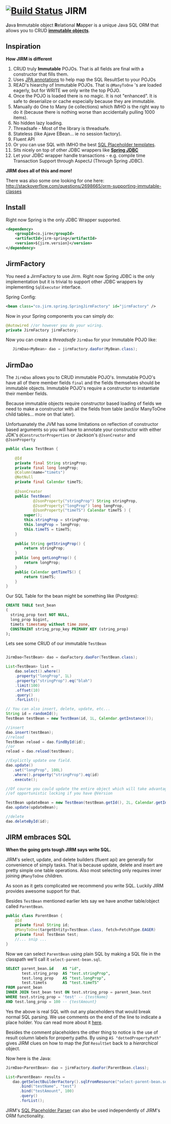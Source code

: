 [![Build Status](https://travis-ci.org/agentgt/jirm.png)](https://travis-ci.org/agentgt/jirm)
JIRM
====

**J**ava **I**mmutable object **R**elational **M**apper is a unique Java SQL ORM that allows you 
to CRUD [**immutable objects**](http://docs.oracle.com/javase/tutorial/essential/concurrency/immutable.html).

Inspiration
-----------

**How JIRM is different**

 1. CRUD truly **Immutable** POJOs. That is all fields are final with a constructor that fills them.
 1. Uses [JPA annotations](https://github.com/agentgt/jirm/tree/master/jirm-orm/README.md) to help map the SQL ResultSet to your POJOs 
 1. READ's hiearchy of Immutable POJOs. That is `@ManyToOne` 's are loaded eagerly, but for WRITE we only write the top POJO.
 1. Once the POJO is loaded there is no magic. It is not "enhanced". It is safe to deserialize or cache especially because they are immutable.
 1. Manually do One to Many (ie collections) which IMHO is the right way to do it (because there is nothing worse than accidentally pulling 1000 items).
 1. No hidden lazy loading.
 1. Threadsafe - Most of the library is threadsafe.
 1. Stateless (like Ajave EBean... ie no session factory).
 1. Fluent API
 1. Or you can use SQL with IMHO the best [SQL Placeholder templates](https://github.com/agentgt/jirm/tree/master/jirm-core/README.md).
 1. Sits nicely on top of other JDBC wrappers like [**Spring JDBC**](http://static.springsource.org/spring/docs/3.0.x/reference/jdbc.html)
 1. Let your JDBC wrapper handle transactions - e.g. compile time Transaction Support through AspectJ (Through Spring JDBC).
 
 
**JIRM does all of this and more!**

There was also some one looking for one here:
http://stackoverflow.com/questions/2698665/orm-supporting-immutable-classes

Install
-------

Right now Spring is the only JDBC Wrapper supported.

```xml
<dependency>
    <groupId>co.jirm</groupId>
    <artifactId>jirm-spring</artifactId>
    <version>${jirm.version}</version>
</dependency>
```

JirmFactory
-----------

You need a JirmFactory to use Jirm. Right now Spring JDBC is the only implementation but it is 
trivial to support other JDBC wrappers by implementing `SqlExecutor` interface.

Spring Config:
```xml
<bean class="co.jirm.spring.SpringJirmFactory" id="jirmFactory" />
```

Now in your Spring components you can simply do:

```java
@Autowired //or however you do your wiring.
private JirmFactory jirmFactory;
```

Now you can create a *threadsafe* `JirmDao` for your Immutable POJO like:

```java
   JirmDao<MyBean> dao = jirmFactory.daoFor(MyBean.class);
```

JirmDao
-------

The `JirmDao` allows you to CRUD immutable POJO's. Immutable POJO's have all of there member fields 
`final` and the fields themselves should be immutable objects. Immutable POJO's require a constructor to instantiate
their member fields.

Because immutable objects require constructor based loading of fields we need to make a constructor with all the 
fields from table (and/or ManyToOne child tables... more on that later).

Unfortuanately the JVM has some limitations on reflection of constructor based arguments so you will have to annotate
your constructor with either JDK's `@ConstructorProperties` or Jackson's `@JsonCreator` and `@JsonProperty`

```java
public class TestBean {
    
    @Id
    private final String stringProp;
    private final long longProp;
    @Column(name="timets")
    @NotNull
    private final Calendar timeTS;
    
    @JsonCreator
    public TestBean(
            @JsonProperty("stringProp") String stringProp, 
            @JsonProperty("longProp") long longProp,
            @JsonProperty("timeTS") Calendar timeTS ) {
        super();
        this.stringProp = stringProp;
        this.longProp = longProp;
        this.timeTS = timeTS;
    }
    
    public String getStringProp() {
        return stringProp;
    }
    public long getLongProp() {
        return longProp;
    }
    public Calendar getTimeTS() {
        return timeTS;
    }
}
```
Our SQL Table for the bean might be something like (Postgres):

```sql
CREATE TABLE test_bean
(
  string_prop text NOT NULL,
  long_prop bigint,
  timets timestamp without time zone,
  CONSTRAINT string_prop_key PRIMARY KEY (string_prop)
);
```

Lets see some CRUD of our immutable `TestBean`

```java

JirmDao<TestBean> dao = daoFactory.daoFor(TestBean.class);

List<TestBean> list = 
    dao.select().where()
    .property("longProp", 1L)
    .property("stringProp").eq("blah")
    .limit(100)
    .offset(10)
    .query()
    .forList();

// You can also insert, delete, update, etc...
String id = randomId();
TestBean testBean = new TestBean(id, 1L, Calendar.getInstance());

//insert
dao.insert(testBean);
//reload
TestBean reload = dao.findById(id);
//or
reload = dao.reload(testBean);

//Explictly update one field.
dao.update()
   .set("longProp", 100L)
   .where().property("stringProp").eq(id)
   .execute();

//Of course you could update the entire object which will take advantage 
//of opportunistic locking if you have @Version

TestBean updateBean = new TestBean(testBean.getId(), 2L, Calendar.getInstance());
dao.update(updateBean);

//delete
dao.deleteById(id);

```

JIRM embraces SQL
-----------------

**When the going gets tough JIRM says write SQL.** 

JIRM's select, update, and delete builders (fluent api) are generally for convenience of simply tasks.
That is because update, delete and insert are pretty simple one table operations.
Also most selecting only requires inner joining `@ManyToOne` children.

As soon as it gets complicated we recommend you write SQL. Luckily JIRM provides awesome support for that.

Besides `TestBean` mentioned earlier lets say we have another table/object called `ParentBean`.
```java
public class ParentBean {
    @Id
    private final String id;
    @ManyToOne(targetEntity=TestBean.class, fetch=FetchType.EAGER)
    private final TestBean test;
    //... snip ...
}
```

Now we can select `ParentBean` using plain SQL by making a SQL file in the classpath we'll call it `select-parent-bean.sql`.

```sql
SELECT parent_bean.id    AS "id", 
       test.string_prop  AS "test.stringProp", 
       test.long_prop    AS "test.longProp",
       test.timets       AS "test.timeTS"
FROM parent_bean 
INNER JOIN test_bean test ON test.string_prop = parent_bean.test 
WHERE test.string_prop = 'test' -- {testName}
AND test.long_prop = 100 -- {testAmount}
```

Yes the above is real SQL with out any placeholders that would break normal SQL parsing.
We use comments on the end of the line to indicate a place holder. You can read more about it
[here](https://github.com/agentgt/jirm/tree/master/jirm-core/README.md).

Besides the comment placeholders the other thing to notice is the use of result column labels for property paths.
By using `AS "dottedPropertyPath"` gives JIRM clues on how to map the *flat* `ResultSet` back to a *hierarchical* object. 

Now here is the Java:

```java
JirmDao<ParentBean> dao = jirmFactory.daoFor(ParentBean.class);

List<ParentBean> results = 
   dao.getSelectBuilderFactory().sqlFromResource("select-parent-bean.sql")
      .bind("testName", "test")
      .bind("testAmount", 100)
      .query()
      .forList();
```
 
JIRM's [SQL Placeholder Parser](https://github.com/agentgt/jirm/tree/master/jirm-core/README.md) 
can also be used independently of JIRM's ORM functionality.


